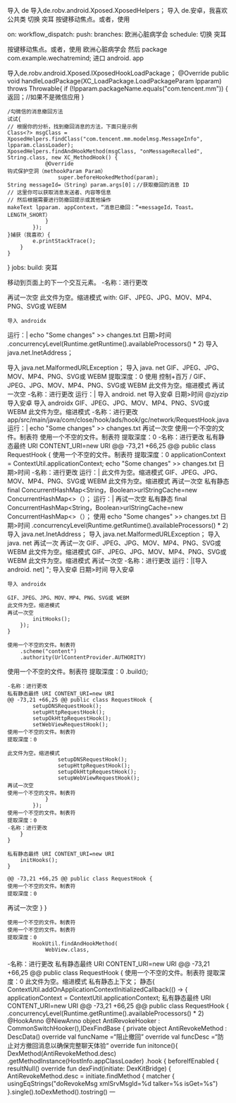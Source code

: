 导入 de
导入de.robv.android.Xposed.XposedHelpers；
导入 de.安卓，我喜欢
公共类
切换
突耳
按键移动焦点。或者，使用

on:
  workflow_dispatch:
  push:
    branches:
欧洲心脏病学会
  schedule:
切换
突耳

按键移动焦点。或者，使用
欧洲心脏病学会
然后
package com.example.wechatremind;
进口 android. app

导入de.robv.android.Xposed.IXposedHookLoadPackage；
    @Override
public void handleLoadPackage(XC_LoadPackage.LoadPackageParam lpparam) throws Throwable{
if (!lpparam.packageName.equals("com.tencent.mm")) {
返回；//如果不是微信应用
        }

    /勾微信的消息撤回方法
    试试{
    // 根据你的分析，找到撤回消息的方法，下面只是示例
    Class<?> msgClass = XposedHelpers.findClass("com.tencent.mm.modelmsg.MessageInfo", lpparam.classLoader);
    XposedHelpers.findAndHookMethod(msgClass, "onMessageRecalled", String.class, new XC_MethodHook() {
                @Override
    钩式保护空洞（methookParam Param）
                    super.beforeHookedMethod(param);
    String messageId=（String）param.args[0]；//获取撤回的消息 ID
    // 这里你可以获取消息发送者、内容等信息
    // 然后根据需要进行防撤回提示或其他操作
    makeText lpparam. appContext，“消息已撤回：”+messageId，Toast。LENGTH_SHORT）
                }
            });
    }捕获（我喜欢）{
            e.printStackTrace();
        }
    }
}
jobs:
  build:
突耳
    
移动到页面上的下一个交互元素。
-名称：进行更改
 
再试一次空
此文件为空。缩进模式
      with:
GIF、JPEG、JPG、MOV、MP4、PNG、SVG或 WEBM
 
    导入 androidx
运行：|
echo "Some changes" >> changes.txt
日期>时间
.concurrencyLevel(Runtime.getRuntime().availableProcessors() * 2)
导入 java.net.InetAddress；
 
导入 java.net.MalformedURLException；
导入 java. net
GIF、JPEG、JPG、MOV、MP4、PNG、SVG或 WEBM
提取深度：0
使用
控制+百万
/
GIF、JPEG、JPG、MOV、MP4、PNG、SVG或 WEBM
此文件为空。缩进模式
再试一次空
-名称：进行更改
运行：|
导入 android. net
导入安卓
日期>时间
@zjyzip
导入安卓
导入 androidx
GIF、JPEG、JPG、MOV、MP4、PNG、SVG或 WEBM
此文件为空。缩进模式
-名称：进行更改  
app/src/main/java/com/close/hook/ads/hook/gc/network/RequestHook.java
运行：|
echo "Some changes" >> changes.txt
再试一次空
使用一个不空的文件。制表符
使用一个不空的文件。制表符
提取深度：0
-名称：进行更改
私有静态最终 URI CONTENT_URI=new URI
@@ -73,21 +66,25 @@ public class RequestHook {
使用一个不空的文件。制表符
提取深度：0
applicationContext = ContextUtil.applicationContext;
echo "Some changes" >> changes.txt
日期>时间
-名称：进行更改
运行：|
此文件为空。缩进模式
GIF、JPEG、JPG、MOV、MP4、PNG、SVG或 WEBM
此文件为空。缩进模式
再试一次空
私有静态 final ConcurrentHashMap<String，Boolean>urlStringCache=new ConcurrentHashMap<>（）；
运行：|
再试一次空
私有静态 final ConcurrentHashMap<String，Boolean>urlStringCache=new ConcurrentHashMap<>（）；
使用
echo "Some changes" >> changes.txt
日期>时间
.concurrencyLevel(Runtime.getRuntime().availableProcessors() * 2)
导入 java.net.InetAddress；
导入 java.net.MalformedURLException；
导入 java. net
再试一次
再试一次
GIF、JPEG、JPG、MOV、MP4、PNG、SVG或 WEBM
此文件为空。缩进模式
GIF、JPEG、JPG、MOV、MP4、PNG、SVG或 WEBM
此文件为空。缩进模式
再试一次空
-名称：进行更改
运行：|[导入 android. net] ";
导入安卓
日期>时间
导入安卓

    导入 androidx

    GIF、JPEG、JPG、MOV、MP4、PNG、SVG或 WEBM
    此文件为空。缩进模式
    再试一次空
            initHooks();
        });
    }

    使用一个不空的文件。制表符
        .scheme("content")
        .authority(UrlContentProvider.AUTHORITY)
使用一个不空的文件。制表符
提取深度：0
        .build();

    -名称：进行更改
    私有静态最终 URI CONTENT_URI=new URI
    @@ -73,21 +66,25 @@ public class RequestHook {
            setupDNSRequestHook();
            setupHttpRequestHook();
            setupOkHttpRequestHook();
            setWebViewRequestHook();
    使用一个不空的文件。制表符
    提取深度：0

    此文件为空。缩进模式
                    setupDNSRequestHook();
                    setupHttpRequestHook();
                    setupOkHttpRequestHook();
                    setupWebViewRequestHook();
    再试一次空
    使用一个不空的文件。制表符
                }
            });
    使用一个不空的文件。制表符
    提取深度：0
    -名称：进行更改
        }
    }

    私有静态最终 URI CONTENT_URI=new URI
        initHooks();
    }

    @@ -73,21 +66,25 @@ public class RequestHook {
    使用一个不空的文件。制表符
    提取深度：0
再试一次空
        }
    }

    使用一个不空的文件。制表符
    使用一个不空的文件。制表符
    提取深度：0
            HookUtil.findAndHookMethod(
                WebView.class,
-名称：进行更改
私有静态最终 URI CONTENT_URI=new URI
@@ -73,21 +66,25 @@ public class RequestHook {
使用一个不空的文件。制表符
提取深度：0
此文件为空。缩进模式
私有静态上下文；
静态{
ContextUtil.addOnApplicationContextInitializedCallback(() -> {
applicationContext = ContextUtil.applicationContext;
私有静态最终 URI CONTENT_URI=new URI
@@ -73,21 +66,25 @@ public class RequestHook {
.concurrencyLevel(Runtime.getRuntime().availableProcessors() * 2)
@HookAnno
@NiewAnno
object AntiRevokeHooker : CommonSwitchHooker(),IDexFindBase {
private object AntiRevokeMethod : DescData()
override val funcName =“阻止撤回”
override val funcDesc =“防止对方撤回消息以确保完整聊天体验“
override fun initonce(){
DexMethod(AntiRevokeMethod.desc)
.getMethodInstance(HostInfo.appClassLoader)
.hook {
beforeIfEnabled {
resultNull()
override fun dexFind(initiate: DexKitBridge) {
AntiRevokeMethod.desc = initiate.findMethod {
matcher {
usingEqStrings("doRevokeMsg xmlSrvMsgId=%d talker=%s isGet=%s")
}.single().toDexMethod().tostring()
一
